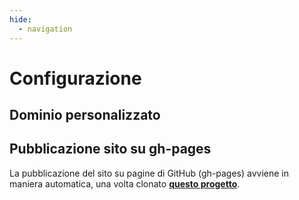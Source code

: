 ```yaml
---
hide:
  - navigation
---
```


# Configurazione

## Dominio personalizzato

## Pubblicazione sito su gh-pages
La pubblicazione del sito su pagine di GitHub (gh-pages) avviene in maniera automatica, una volta clonato [**questo progetto**](https://github.com/opendatasicilia/ods-mkdocs-material).

